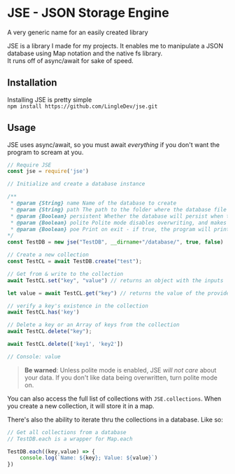 # JSE - JSON Storage Engine
A very generic name for an easily created library  
  
JSE is a library I made for my projects. It enables me to manipulate a JSON database using Map notation and the native fs library.  
It runs off of async/await for sake of speed.

## Installation 

Installing JSE is pretty simple  
`npm install https://github.com/LingleDev/jse.git`

## Usage

JSE uses async/await, so you must await _everything_ if you don't want the program to scream at you.

```js
// Require JSE
const jse = require('jse')

// Initialize and create a database instance

/**
 * @param {String} name Name of the database to create
 * @param {String} path The path to the folder where the database file will be held
 * @param {Boolean} persistent Whether the database will persist when the program exits. Defaults to true
 * @param {Boolean} polite Polite mode disables overwriting, and makes the program tell you no when you try to overwrite stuff. Defaults to false.
 * @param {Boolean} poe Print on exit - if true, the program will print the database file when the program exits. Defaults to false
*/
const TestDB = new jse("TestDB", __dirname+"/database/", true, false)

// Create a new collection
const TestCL = await TestDB.create("test");

// Get from & write to the collection
await TestCL.set("key", "value") // returns an object with the inputs

let value = await TestCL.get("key") // returns the value of the provided key, if said key exists

// verify a key's existence in the collection
await TestCL.has('key')

// Delete a key or an Array of keys from the collection
await TestCL.delete("key");

await TestCL.delete(['key1', 'key2'])

// Console: value
```  

> **Be warned**: Unless polite mode is enabled, JSE *will not care* about your data. If you don't like data being overwritten, turn polite mode on.

You can also access the full list of collections with `JSE.collections`. When you create a new collection, it will store it in a map.

There's also the ability to iterate thru the collections in a database. Like so:  

```js
// Get all collections from a database
// TestDB.each is a wrapper for Map.each

TestDB.each((key,value) => {
	console.log(`Name: ${key}; Value: ${value}`)
})
```